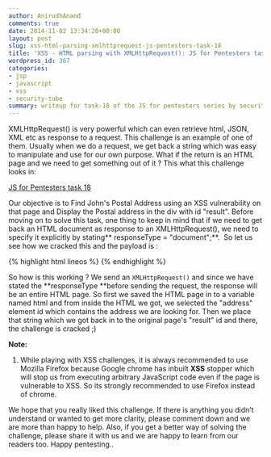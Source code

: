 ```yaml
---
author: AnirudhAnand
comments: true
date: 2014-11-02 13:34:20+00:00
layout: post
slug: xss-html-parsing-xmlhttprequest-js-pentesters-task-18
title: 'XSS - HTML parsing with XMLHttpRequest(): JS for Pentesters task 18'
wordpress_id: 367
categories:
- jsp
- javascript
- xss
- security-tube
summary: writeup for task-18 of the JS for pentesters series by security-tube - HTML Parsing with XMLHTTPRequests()
---
```


XMLHttpRequest() is very powerful which can even retrieve html, JSON, XML etc as response to a request. This challenge is an example of one of them. Usually when we do a request, we get back a string which was easy to manipulate and use for our own purpose. What if the return is an HTML page and we need to get something out of it ? This what this challenge looks in:

[JS for Pentesters task 18](http://pentesteracademylab.appspot.com/lab/webapp/jfp/18)

Our objective is to Find John's Postal Address using an XSS vulnerability on that page and Display the Postal address in the div with id "result". Before moving on to solve this task, one thing to keep in mind that if we need to get back an HTML document as response to an XMLHttpRequest(), we need to specify it explicitly by stating** responseType = "document";**.  So let us see how we cracked this and the payload is :

{% highlight html lineos %}
    <script>
    var req = new XMLHttpRequest();
    req.onreadystatechange=function()
     {
      if (req.readyState==4 && req.status==200)
        {
         var html = req.responseXML;
         var address = html.getElementById("address").innerHTML;
        }
       document.getElementById("result").innerHTML = address;
     };
    req.open("GET", "/lab/webapp/jfp/18/address", true);
    req.responseType = "document";
    req.send();    
    </script>
{% endhighlight %}

So how is this working ? We send an `XMLHttpRequest()` and since we have stated the **responseType **before sending the request, the response will be an entire HTML page. So first we saved the HTML page in to a variable named html and from inside the HTML we got, we selected the "address" element id which contains the address we are looking for. Then we place that string which we got back in to the original page's "result" id and there, the challenge is cracked ;)

**Note:**

1) While playing with XSS challenges, it is always recommended to use Mozilla Firefox because Google chrome has inbuilt **XSS** stopper which will stop us from executing arbitrary JavaScript code even if the page is vulnerable to XSS. So its strongly recommended to use Firefox instead of chrome.

We hope that you really liked this challenge. If there is anything you didn’t understand or wanted to get more clarity, please comment down and we are more than happy to help. Also, if you get a better way of solving the challenge, please share it with us and we are happy to learn from our readers too. Happy pentesting..
